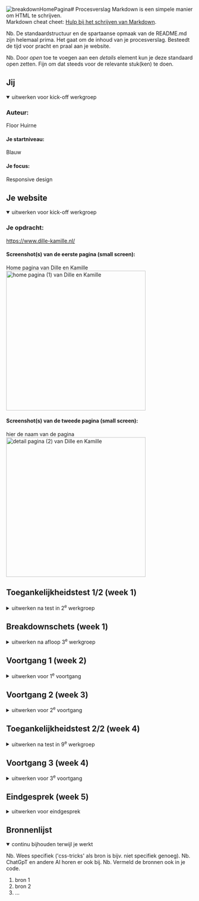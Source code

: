 ![breakdownHomePagina](https://github.com/user-attachments/assets/dee2253b-8ae2-4f37-8d5d-b34f9fb145d3)# Procesverslag
Markdown is een simpele manier om HTML te schrijven.  
Markdown cheat cheet: [Hulp bij het schrijven van Markdown](https://github.com/adam-p/markdown-here/wiki/Markdown-Cheatsheet).

Nb. De standaardstructuur en de spartaanse opmaak van de README.md zijn helemaal prima. Het gaat om de inhoud van je procesverslag. Besteedt de tijd voor pracht en praal aan je website.

Nb. Door *open* toe te voegen aan een *details* element kun je deze standaard open zetten. Fijn om dat steeds voor de relevante stuk(ken) te doen.





## Jij

<details open>
  <summary>uitwerken voor kick-off werkgroep</summary>

  ### Auteur:
  Floor Huirne

  #### Je startniveau:
  Blauw 

  #### Je focus:
  Responsive design
 
</details>





## Je website

<details open>
  <summary>uitwerken voor kick-off werkgroep</summary>

  ### Je opdracht:
  https://www.dille-kamille.nl/ 

  #### Screenshot(s) van de eerste pagina (small screen): 
  Home pagina van Dille en Kamille
  <img src="readme-images/homePagina.png" width="375px" alt="home pagina (1) van Dille en Kamille">
  
  #### Screenshot(s) van de tweede pagina (small screen):
  hier de naam van de pagina  
  <img src="readme-images/pagina2.png" width="375px" alt="detail pagina (2) van Dille en Kamille">
 
</details>



## Toegankelijkheidstest 1/2 (week 1)

<details>
  <summary>uitwerken na test in 2<sup>e</sup> werkgroep</summary>

  ### Bevindingen
  Lijst met je bevindingen die in de test naar voren kwamen:
  Headers: 
  _ De meeste headers worden gelezen, dus dat is top!
  - Structuur is wel logisch, het is me niet overal duidelijk wat ik er kan verwachten. Zo bij het stukje 'warm wonen' zou ik niet weten wat er mee bedoeld wordt. 
  - bij Tips & Inspiratie leest hij de tekst uit en geeft hij de linkjes aan.
  - Daarna vindt hij geen headers meer, terwijl er nog wel een section/ article staat met 'wordt member'
  Links:
  - Bijna alle links worden omschreven
  - ook in de navigatie worden alle 'hoofd' links benoemd, maar ook gelijk alle die eronder vallen
  - bij de section over de belangrijke waarschuwing, zou ik dat ook in de link neerzetten, zodat je weet dat je dan daar meer informatie over krijgt.
  - bekijk meer wordt goed uitgesproken ook met "groter dan", wellicht zou je hier kunnen zetten wat je dan meer krijgt te zien
  - In de section van Welkom bij Dille en kamille, staan links in de tekst verwerkt, niet alle links worden hier benoemd (tijdloze, natuurlijke & seizoenscollectie)
  - Bij tips en inspiratie wordt alle tekst voor gelezen en is het ook een link. Ergens wel heel fijn, omdat je gelijk weet waar de link over gaat, alleen moet je wel veel luisteren
  - Word member wordt nu wel meegelezen, de header alleen niet.
  - Bekijk alle 56 winkels vind ik een duidelijke link, je weet gelijk wat je krijgt als je op de link krijgt.
  - voor derest worden, op een paar na, alle links voorgelezen, dus dat is top!

Toegankelijkheid
  contrast ratio = richtlijn hoe groot deze moet zijn: 
  - Normale tekst: 4.5 : 1
  - Headings: 3 : 1

Ik heb ook gekeken of dille en kamille zich met de toegankelijkheid bezig houdt
screenreaders dus wel, zoals eerder bekeken. 
maaarrrr: 
dark modus, increase contrast en reduce motion, werkte niet. Dus hier zou ik nog wel mee bezig kunnen gaan! 

</details>



## Breakdownschets (week 1)

<details>
  <summary>uitwerken na afloop 3<sup>e</sup> werkgroep</summary>

  ### de hele pagina: 
  <img src="readme-images/breakdownHomePagina.jpg" width="375px" alt="breakdown van de hele pagina">

  ### dynamisch deel (bijv menu): 
  <img src="readme-images/breakdownMenu.jpg" width="375px" alt="breakdown van een dynamisch deel">

  ### wellicht nog een dynamisch deel (bijv filter): 
  <img src="readme-images/breakdownHulp.jpg" width="375px" alt="breakdown van nog een dynamisch deel">

</details>





## Voortgang 1 (week 2)

<details>
  <summary>uitwerken voor 1<sup>e</sup> voortgang</summary>

  ### Stand van zaken
  hier dit ging goed & dit was lastig (neem ook screenshots op van delen van je website en code)


  ### Agenda voor meeting
  samen met je groepje opstellen

  | student 1      | student 2          | student 3    | student 4        |
  | ---            | ---                | ---          | ---              |
  | dit bespreken  | en dit             | en ik dit    | en dan ik dat    |
  | en dat ook nog | dit als er tijd is | nog een punt | dit wil ik zeker |
  | ...            | ...                | ...          | ...              |


  ### Verslag van meeting
  hier na afloop snel de uitkomsten van de meeting vastleggen

  - punt 1
  - punt 2
  - nog een punt
  - ...

</details>





## Voortgang 2 (week 3)

<details>
  <summary>uitwerken voor 2<sup>e</sup> voortgang</summary>

  ### Stand van zaken
  hier dit ging goed & dit was lastig (neem ook screenshots op van delen van je website en code)


  ### Agenda voor meeting
  samen met je groepje opstellen

  | student 1      | student 2          | student 3    | student 4        |
  | ---            | ---                | ---          | ---              |
  | dit bespreken  | en dit             | en ik dit    | en dan ik dat    |
  | en dat ook nog | dit als er tijd is | nog een punt | dit wil ik zeker |
  | ...            | ...                | ...          | ...              |


  ### Verslag van meeting
  hier na afloop snel de uitkomsten van de meeting vastleggen

  - punt 1
  - punt 2
  - nog een punt
- ...

</details>





## Toegankelijkheidstest 2/2 (week 4)

<details>
  <summary>uitwerken na test in 9<sup>e</sup> werkgroep</summary>

  ### Bevindingen
  Lijst met je bevindingen die in de test naar voren kwamen (geef ook aan wat er verbeterd is):

</details>





## Voortgang 3 (week 4)

<details>
  <summary>uitwerken voor 3<sup>e</sup> voortgang</summary>

  ### Stand van zaken
  hier dit ging goed & dit was lastig (neem ook screenshots op van delen van je website en code)


  ### Agenda voor meeting
  samen met je groepje opstellen

  | student 1      | student 2          | student 3    | student 4        |
  | ---            | ---                | ---          | ---              |
  | dit bespreken  | en dit             | en ik dit    | en dan ik dat    |
  | en dat ook nog | dit als er tijd is | nog een punt | dit wil ik zeker |
  | ...            | ...                | ...          | ...              |


  ### Verslag van meeting
  hier na afloop snel de uitkomsten van de meeting vastleggen

  - punt 1
  - punt 2
  - nog een punt
  - ...

</details>





## Eindgesprek (week 5)

<details>
  <summary>uitwerken voor eindgesprek</summary>

  ### Je uitkomst - karakteristiek screenshots:
  <img src="readme-images/dummy-plaatje.jpg" width="375px" alt="uitomst opdracht 1">


  ### Dit ging goed/Heb ik geleerd: 
  Korte omschrijving met plaatjes

  <img src="readme-images/dummy-plaatje.jpg" width="375px" alt="top">


  ### Dit was lastig/Is niet gelukt:
  Korte omschrijving met plaatjes

  <img src="readme-images/dummy-plaatje.jpg" width="375px" alt="bummer">
</details>





## Bronnenlijst

<details open>
  <summary>continu bijhouden terwijl je werkt</summary>

  Nb. Wees specifiek ('css-tricks' als bron is bijv. niet specifiek genoeg). 
  Nb. ChatGpT en andere AI horen er ook bij.
  Nb. Vermeld de bronnen ook in je code.

  1. bron 1
  2. bron 2
  3. ...

</details>
